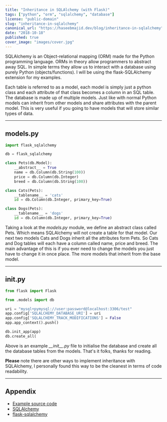 ```yaml
---
title: "Inheritance in SQLAlchemy (with Flask)"
tags: ["python", "orm", "sqlalchemy", "database"]
license: "public-domain"
slug: "inheritance-in-sqlalchemy"
canonical_url: "https://haseebmajid.dev/blog/inheritance-in-sqlalchemy"
date: "2018-10-18"
published: true
cover_image: "images/cover.jpg"
---
```


SQLAlchemy is an Object-relational mapping (ORM) made for the Python programming language. ORMs in theory allow
programmers to abstract away SQL. In simple terms they allow us to interact with a database using purely Python
(objects/functions). I will be using the flask-SQLAlchemy extension for my examples.

Each table is referred to as a model, each model is simply just a python class and each attribute of that class
becomes a column in an SQL table. The database is made up of multiple models. Just like with normal Python models
can inherit from other models and share attributes with the parent model. This is very useful if you going to
have models that will store similar types of data.

---

## models.py

```python
import flask_sqlalchemy

db = flask_sqlalchemy

class Pets(db.Model):
    __abstract__ = True
    name = db.Column(db.String(100))
    price = db.Column(db.Integer)
    breed = db.Column(db.String(100))

class Cats(Pets):
    __tablename__ = 'cats'
    id = db.Column(db.Integer, primary_key=True)

class Dogs(Pets):
    __tablename__ = 'dogs'
    id = db.Column(db.Integer, primary_key=True)
```

Taking a look at the _models.py_ module, we define an abstract class called Pets. Which means SQLAlchemy will not create
a table for that model. Our next two models Cats and Dogs inherit all the attributes form Pets. So Cats and Dog tables
will each have a column called name, price and breed. The main advantage of this is if you ever need to change the
models you just have to change it in once place. The more models that inherit from the base model.

---

## **init**.py

```python
from flask import Flask

from .models import db

uri = "mysql+pymysql://user:password@localhost:3306/test"
app.config['SQLALCHEMY_DATABASE_URI'] = uri
app.config['SQLALCHEMY_TRACK_MODIFICATIONS'] = False
app.app_context().push()

db.init_app(app)
db.create_all(
```

Above is an example _\_\_init\_\_.py_ file to initialise the database and create all the database tables from the
models. That's it folks, thanks for reading.

**Please** note there are other ways to implement inheritance with SQLAlchemy, I personally found this way to be the
cleanest in terms of code readability.

---

## Appendix

- [Example source code](<https://github.com/hmajid2301/medium/tree/master/Implementing%20Model%20Class%20Inheritance%20in%20SQLAlchemy%20(with%20Flask)>)
- [SQLAlchemy](https://www.sqlalchemy.org/)
- [flask-sqlalchemy](http://flask-sqlalchemy.pocoo.org/2.3/)
